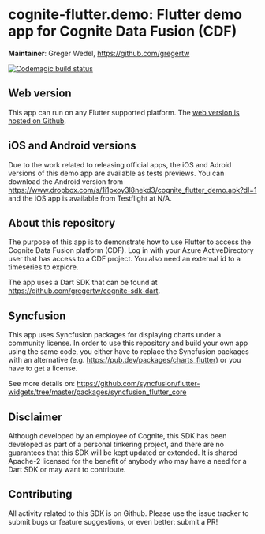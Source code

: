 # cognite-flutter.demo: Flutter demo app for Cognite Data Fusion (CDF)

**Maintainer**: Greger Wedel, https://github.com/gregertw

[![Codemagic build status](https://api.codemagic.io/apps/60ee9f3aab96b9ef01461e55/60ee9f3aab96b9ef01461e54/status_badge.svg)](https://codemagic.io/apps/60ee9f3aab96b9ef01461e55/60ee9f3aab96b9ef01461e54/latest_build)

## Web version

This app can run on any Flutter supported platform. The [web version is hosted on Github](https://gregertw.github.io/cognite-flutter-demo-web/).

## iOS and Android versions

Due to the work related to releasing official apps, the iOS and Adroid versions of this demo app are available as tests
previews. You can download the Android version from https://www.dropbox.com/s/1i1pxoy3l8nekd3/cognite_flutter_demo.apk?dl=1 and the iOS app is available from Testflight at N/A.

## About this repository

The purpose of this app is to demonstrate how to use Flutter to access the Cognite Data Fusion platform (CDF). Log in with
your Azure ActiveDirectory user that has access to a CDF project. You also need an external id to a timeseries to explore.

The app uses a Dart SDK that can be found at https://github.com/gregertw/cognite-sdk-dart.

## Syncfusion

This app uses Syncfusion packages for displaying charts under a community license. In order to use this repository and build your own app using the same code, you either have to replace the Syncfusion packages with an alternative (e.g. https://pub.dev/packages/charts_flutter) or you have to get a license. 

See more details on:
https://github.com/syncfusion/flutter-widgets/tree/master/packages/syncfusion_flutter_core

## Disclaimer

Although developed by an employee of Cognite, this SDK has been developed as part
of a personal tinkering project, and there are no guarantees that this SDK will be
kept updated or extended. It is shared Apache-2 licensed for the benefit of anybody 
who may have a need for a Dart SDK or may want to contribute.

## Contributing

All activity related to this SDK is on Github. Please use the issue tracker to submit
bugs or feature suggestions, or even better: submit a PR!
